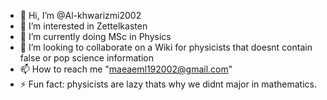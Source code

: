 - 👋 Hi, I’m @Al-khwarizmi2002
- 👀 I’m interested in Zettelkasten
- 🌱 I’m currently doing MSc in Physics
- 💞️ I’m looking to collaborate on a Wiki for physicists that doesnt
contain false or pop science information
- 📫 How to reach me "maeaeml192002@gmail.com"
- ⚡ Fun fact: physicists are lazy thats why we didnt major in mathematics.

<!---
Al-khwarizmi2002/Al-khwarizmi2002 is a ✨ special ✨ repository because its `README.md` (this file) appears on your GitHub profile.
You can click the Preview link to take a look at your changes.
--->
